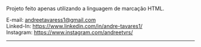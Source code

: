 Projeto feito apenas utilizando a linguagem de marcação HTML.

E-mail: andreetavaress1@gmail.com
<br>
Linked-In: https://www.linkedin.com/in/andre-tavares1/
<br>
Instagram: https://www.instagram.com/andreetvrs/

<hr>
